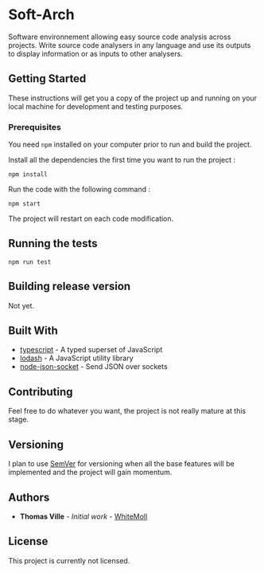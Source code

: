 # Soft-Arch

Software environnement allowing easy source code analysis across projects. Write source code analysers in any language and use its outputs to display information or as inputs to other analysers.

## Getting Started

These instructions will get you a copy of the project up and running on your local machine for development and testing purposes.

### Prerequisites

You need `npm` installed on your computer prior to run and build the project.

Install all the dependencies the first time you want to run the project :
```
npm install
```

Run the code with the following command :
```
npm start
```

The project will restart on each code modification.

## Running the tests

```
npm run test
```

## Building release version

Not yet.

## Built With

* [typescript](https://www.typescriptlang.org/) - A typed superset of JavaScript
* [lodash](https://lodash.com/) - A JavaScript utility library
* [node-json-socket](https://github.com/sebastianseilund/node-json-socket) - Send JSON over sockets

## Contributing

Feel free to do whatever you want, the project is not really mature at this stage.

## Versioning

I plan to use [SemVer](http://semver.org/) for versioning when all the base features will be implemented and the project will gain momentum.

## Authors

* **Thomas Ville** - *Initial work* - [WhiteMoll](https://github.com/WhiteMoll)

## License

This project is currently not licensed.
